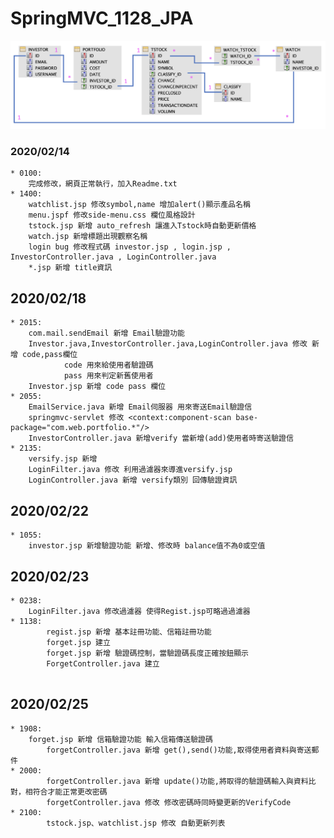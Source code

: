 # SpringMVC_1128_JPA  
<img src="https://github.com/lucky85406/SpringMVC_1128_JPA/blob/master/src/main/webapp/portfolio/images/portfolio.png">

### 2020/02/14
```
* 0100:  
	完成修改，網頁正常執行，加入Readme.txt  
* 1400:
	watchlist.jsp 修改symbol,name 增加alert()顯示產品名稱  
	menu.jspf 修改side-menu.css 欄位風格設計  
	tstock.jsp 新增 auto_refresh 讓進入Tstock時自動更新價格  
	watch.jsp 新增標題出現觀察名稱  
	login bug 修改程式碼 investor.jsp , login.jsp , InvestorController.java , LoginController.java  
	*.jsp 新增 title資訊  
```
## 2020/02/18
```
* 2015:  
	com.mail.sendEmail 新增 Email驗證功能  
	Investor.java,InvestorController.java,LoginController.java 修改 新增 code,pass欄位  
            code 用來給使用者驗證碼  
            pass 用來判定新舊使用者  
	Investor.jsp 新增 code pass 欄位  
* 2055:  
	EmailService.java 新增 Email伺服器 用來寄送Email驗證信  
	springmvc-servlet 修改 <context:component-scan base-package="com.web.portfolio.*"/>  
	InvestorController.java 新增verify 當新增(add)使用者時寄送驗證信  
* 2135:  
	versify.jsp 新增  
	LoginFilter.java 修改 利用過濾器來導進versify.jsp  
	LoginController.java 新增 versify類別 回傳驗證資訊  
```
## 2020/02/22
```
* 1055:  
	investor.jsp 新增驗證功能 新增、修改時 balance值不為0或空值 
```
## 2020/02/23
```
* 0238:  
	LoginFilter.java 修改過濾器 使得Regist.jsp可略過過濾器
* 1138:
        regist.jsp 新增 基本註冊功能、信箱註冊功能
        forget.jsp 建立
        forget.jsp 新增 驗證碼控制，當驗證碼長度正確按鈕顯示
        ForgetController.java 建立
                       
```
## 2020/02/25
```
* 1908:  
	forget.jsp 新增 信箱驗證功能 輸入信箱傳送驗證碼
        forgetController.java 新增 get(),send()功能,取得使用者資料與寄送郵件
* 2000:
        forgetController.java 新增 update()功能,將取得的驗證碼輸入與資料比對，相符合才能正常更改密碼
        forgetController.java 修改 修改密碼時同時變更新的VerifyCode
* 2100:
        tstock.jsp、watchlist.jsp 修改 自動更新列表

                       
```